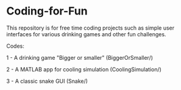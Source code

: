 # Coding-for-Fun
This repository is for free time coding projects such as simple user interfaces for various drinking games and other fun challenges.


Codes:


1 - A drinking game "Bigger or smaller" (BiggerOrSmaller/)

2 - A MATLAB app for cooling simulation (CoolingSimulation/)

3 - A classic snake GUI (Snake/)
